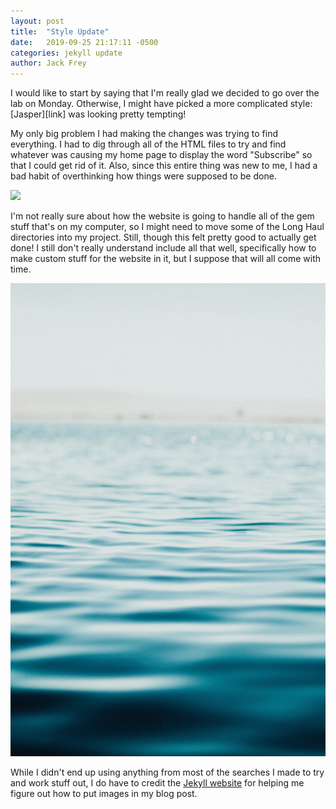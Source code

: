 ```yaml
---
layout: post
title:  "Style Update"
date:   2019-09-25 21:17:11 -0500
categories: jekyll update
author: Jack Frey
---
```

I would like to start by saying that I'm really glad we decided to go over the lab on Monday. Otherwise,
I might have picked a more complicated style: [Jasper][link] was looking pretty tempting!

My only big problem I had making the changes was trying to find everything. I had to dig through all of
the HTML files to try and find whatever was causing my home page to display the word "Subscribe" so that
I could get rid of it. Also, since this entire thing was new to me, I had a bad habit of overthinking
how things were supposed to be done.

![](/assets/moon.jpg)

I'm not really sure about how the website is going to handle all of the gem stuff that's on my computer,
so I might need to move some of the Long Haul directories into my project. Still, though this felt pretty
good to actually get done! I still don't really understand include all that well, specifically how
to make custom stuff for the website in it, but I suppose that will all come with time.

![](/assets/water.jpg)

While I didn't end up using anything from most of the searches I made to try and work stuff out, I do
have to credit the [Jekyll website][link2] for helping me figure out how to put images in my blog post.

[link1]: https://jekyller.github.io/jasper2/
[link2]: https://jekyllrb.com/docs/posts/
